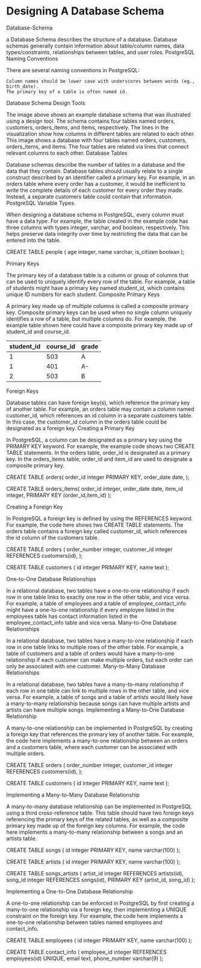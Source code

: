 # Designing A Database Schema

Database-Schema

a Database Schema describes the structure of a database. Database schemas generally contain information about table/column names, data types/constraints, relationships between tables, and user roles.
PostgreSQL Naming Conventions

There are several naming conventions in PostgreSQL:

    Column names should be lower case with underscores between words (eg., birth_date).
    The primary key of a table is often named id.

Database Schema Design Tools

The image above shows an example database schema that was illustrated using a design tool. The schema contains four tables named orders, customers, orders_items, and items, respectively. The lines in the visualization show how columns in different tables are related to each other.
This image shows a database with four tables named orders, customers, orders_items, and items. The four tables are related via lines that connect relevant columns to each other.
Database Tables

Database schemas describe the number of tables in a database and the data that they contain. Database tables should usually relate to a single construct described by an identifier called a primary key. For example, in an orders table where every order has a customer, it would be inefficient to write the complete details of each customer for every order they made. Instead, a separate customers table could contain that information.
PostgreSQL Variable Types

When designing a database schema in PostgreSQL, every column must have a data type. For example, the table created in the example code has three columns with types integer, varchar, and boolean, respectively. This helps preserve data integrity over time by restricting the data that can be entered into the table.

CREATE TABLE people (
    age integer,
    name varchar,
    is_citizen boolean
);

Primary Keys

The primary key of a database table is a column or group of columns that can be used to uniquely identify every row of the table. For example, a table of students might have a primary key named student_id, which contains unique ID numbers for each student.
Composite Primary Keys

A primary key made up of multiple columns is called a composite primary key. Composite primary keys can be used when no single column uniquely identifies a row of a table, but multiple columns do. For example, the example table shown here could have a composite primary key made up of student_id and course_id.

| student_id| course_id | grade |
|-----------|-----------|-------|
| 1         | 503       | A     |
| 1         | 401       | A-    |
| 2         | 503       | B     |

Foreign Keys

Database tables can have foreign key(s), which reference the primary key of another table. For example, an orders table may contain a column named customer_id, which references an id column in a separate customers table. In this case, the customer_id column in the orders table could be designated as a foreign key.
Creating a Primary Key

In PostgreSQL, a column can be designated as a primary key using the PRIMARY KEY keyword. For example, the example code shows two CREATE TABLE statements. In the orders table, order_id is designated as a primary key. In the orders_items table, order_id and item_id are used to designate a composite primary key.

CREATE TABLE orders(
order_id integer PRIMARY KEY,
order_date date,
);

CREATE TABLE orders_items(
order_id integer,
order_date date,
item_id integer,
PRIMARY KEY (order_id,item_id)
);

Creating a Foreign Key

In PostgreSQL a foreign key is defined by using the REFERENCES keyword. For example, the code here shows two CREATE TABLE statements. The orders table contains a foreign key called customer_id, which references the id column of the customers table.

CREATE TABLE orders (
  order_number integer, 
  customer_id integer REFERENCES customers(id),
);

CREATE TABLE customers (
  id integer PRIMARY KEY,
  name text
);

One-to-One Database Relationships

In a relational database, two tables have a one-to-one relationship if each row in one table links to exactly one row in the other table, and vice versa. For example, a table of employees and a table of employee_contact_info might have a one-to-one relationship if every employee listed in the employees table has contact information listed in the employee_contact_info table and vice versa.
Many-to-One Database Relationships

In a relational database, two tables have a many-to-one relationship if each row in one table links to multiple rows of the other table. For example, a table of customers and a table of orders would have a many-to-one relationship if each customer can make multiple orders, but each order can only be associated with one customer.
Many-to-Many Database Relationships

In a relational database, two tables have a many-to-many relationship if each row in one table can link to multiple rows in the other table, and vice versa. For example, a table of songs and a table of artists would likely have a many-to-many relationship because songs can have multiple artists and artists can have multiple songs.
Implementing a Many-to-One Database Relationship

A many-to-one relationship can be implemented in PostgreSQL by creating a foreign key that references the primary key of another table. For example, the code here implements a many-to-one relationship between an orders and a customers table, where each customer can be associated with multiple orders.

CREATE TABLE orders (
  order_number integer, 
  customer_id integer REFERENCES customers(id),
);

CREATE TABLE customers (
  id integer PRIMARY KEY,
  name text
);

Implementing a Many-to-Many Database Relationship

A many-to-many database relationship can be implemented in PostgreSQL using a third cross-reference table. This table should have two foreign keys referencing the primary keys of the related tables, as well as a composite primary key made up of the foreign key columns. For example, the code here implements a many-to-many relationship between a songs and an artists table.

CREATE TABLE songs (
  id integer PRIMARY KEY, 
  name varchar(100)
);

CREATE TABLE artists (
  id integer PRIMARY KEY, 
  name varchar(100)
);

CREATE TABLE songs_artists (
  artist_id integer REFERENCES artists(id), 
  song_id integer REFERENCES songs(id),
  PRIMARY KEY (artist_id, song_id)
);

Implementing a One-to-One Database Relationship

A one-to-one relationship can be enforced in PostgreSQL by first creating a many-to-one relationship via a foreign key, then implementing a UNIQUE constraint on the foreign key. For example, the code here implements a one-to-one relationship between tables named employees and contact_info.

CREATE TABLE employees (
  id integer PRIMARY KEY, 
  name varchar(100)
);

CREATE TABLE contact_info (
  employee_id integer REFERENCES employees(id) UNIQUE,
  email text,
  phone_number varchar(9)
);
